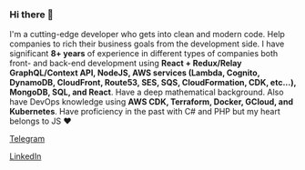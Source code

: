 ### Hi there 👋

I'm a cutting-edge developer who gets into clean and modern code. Help companies to rich their business goals from the development side. I have significant **8+ years** of experience in different types of companies both front- and back-end development using **React + Redux/Relay GraphQL/Context API, NodeJS, AWS services (Lambda, Cognito, DynamoDB, CloudFront, Route53, SES, SQS, CloudFormation, CDK, etc...), MongoDB, SQL, and React**. Have a deep mathematical background. Also have DevOps knowledge using **AWS CDK, Terraform, Docker, GCloud, and Kubernetes**. Have proficiency in the past with C# and PHP but my heart belongs to JS ❤️

[Telegram](https://t.me/denyskublytskyi)

[LinkedIn](https://www.linkedin.com/in/denyskublytskyi/)

<!--
**denyskublytskyi/denyskublytskyi** is a ✨ _special_ ✨ repository because its `README.md` (this file) appears on your GitHub profile.

Here are some ideas to get you started:

- 🔭 I’m currently working on ...
- 🌱 I’m currently learning ...
- 👯 I’m looking to collaborate on ...
- 🤔 I’m looking for help with ...
- 💬 Ask me about ...
- 📫 How to reach me: ...
- 😄 Pronouns: ...
- ⚡ Fun fact: ...
-->
